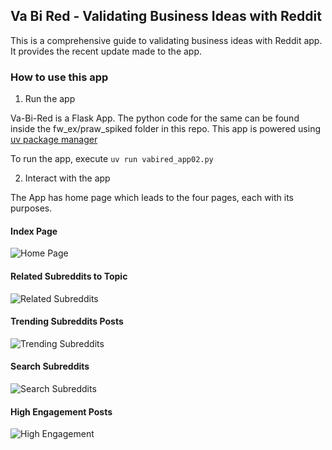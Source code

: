 ## Va Bi Red - Validating Business Ideas with Reddit

This is a comprehensive guide to validating
business ideas with Reddit app. It provides the
recent update made to the app.

### How to use this app

1. Run the app

Va-Bi-Red is a Flask App. The python code for the
same can be found inside the fw_ex/praw_spiked
folder in this repo. This app is powered using
[uv package manager](https://github.com/astral-sh/uv)

To run the app, execute `uv run vabired_app02.py`

2. Interact with the app

The App has home page which leads to the four
pages, each with its purposes.

#### Index Page

![Home Page](https://raw.githubusercontent.com/insightbuilder/codeai_fusion/refs/heads/main/fw_ex/praw_spiked/docs_image/index.png)

#### Related Subreddits to Topic

![Related Subreddits](https://raw.githubusercontent.com/insightbuilder/codeai_fusion/refs/heads/main/fw_ex/praw_spiked/docs_image/related_subreddits.png)

#### Trending Subreddits Posts

![Trending Subreddits](https://raw.githubusercontent.com/insightbuilder/codeai_fusion/refs/heads/main/fw_ex/praw_spiked/docs_image/trending.png)

#### Search Subreddits

![Search Subreddits](https://raw.githubusercontent.com/insightbuilder/codeai_fusion/refs/heads/main/fw_ex/praw_spiked/docs_image/search.png)

#### High Engagement Posts

![High Engagement](https://raw.githubusercontent.com/insightbuilder/codeai_fusion/refs/heads/main/fw_ex/praw_spiked/docs_image/hi_eng.png)
